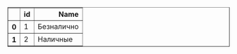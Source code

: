 <html>
<body>
<table border="1" class="dataframe">
  <thead>
    <tr style="text-align: right;">
      <th></th>
      <th>id</th>
      <th>Name</th>
    </tr>
  </thead>
  <tbody>
    <tr>
      <th>0</th>
      <td>1</td>
      <td>Безналично</td>
    </tr>
    <tr>
      <th>1</th>
      <td>2</td>
      <td>Наличные</td>
    </tr>
  </tbody>
  </table>
  </body>
  </html>
